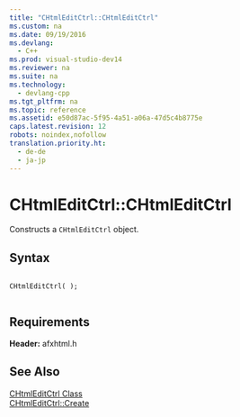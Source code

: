 ```yaml
---
title: "CHtmlEditCtrl::CHtmlEditCtrl"
ms.custom: na
ms.date: 09/19/2016
ms.devlang: 
  - C++
ms.prod: visual-studio-dev14
ms.reviewer: na
ms.suite: na
ms.technology: 
  - devlang-cpp
ms.tgt_pltfrm: na
ms.topic: reference
ms.assetid: e50d87ac-5f95-4a51-a06a-47d5c4b8775e
caps.latest.revision: 12
robots: noindex,nofollow
translation.priority.ht: 
  - de-de
  - ja-jp
---
```

# CHtmlEditCtrl::CHtmlEditCtrl
Constructs a `CHtmlEditCtrl` object.  
  
## Syntax  
  
```  
  
CHtmlEditCtrl( );  
  
```  
  
## Requirements  
 **Header:** afxhtml.h  
  
## See Also  
 [CHtmlEditCtrl Class](../vs140/CHtmlEditCtrl-Class.md)   
 [CHtmlEditCtrl::Create](../vs140/CHtmlEditCtrl--Create.md)